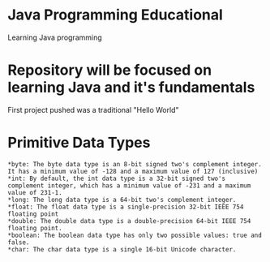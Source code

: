 # Java Programming Educational
Learning Java programming 

# Repository will be focused on learning Java and it's fundamentals 

First project pushed was a traditional "Hello World"

# Primitive Data Types 

    *byte: The byte data type is an 8-bit signed two's complement integer. It has a minimum value of -128 and a maximum value of 127 (inclusive)
    *int: By default, the int data type is a 32-bit signed two's complement integer, which has a minimum value of -231 and a maximum value of 231-1.
    *long: The long data type is a 64-bit two's complement integer. 
    *float: The float data type is a single-precision 32-bit IEEE 754 floating point
    *double: The double data type is a double-precision 64-bit IEEE 754 floating point.
    *boolean: The boolean data type has only two possible values: true and false.
    *char: The char data type is a single 16-bit Unicode character.
